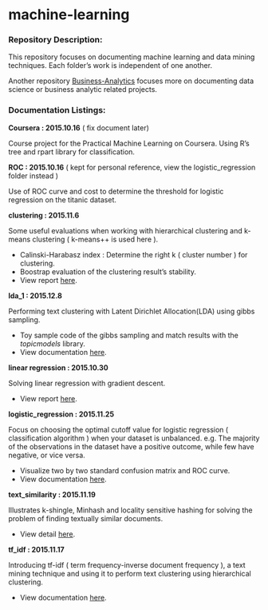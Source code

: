 # machine-learning

### Repository Description:

This repository focuses on documenting machine learning and data mining techniques. Each folder’s work is independent of one another. 

Another repository [Business-Analytics](https://github.com/ethen8181/Business-Analytics) focuses more on documenting data science or business analytic related projects.

### Documentation Listings:

**Coursera : 2015.10.16** ( fix document later)

Course project for the Practical Machine Learning on Coursera. Using R’s tree and rpart library for classification.

**ROC : 2015.10.16** ( kept for personal reference, view the logistic_regression folder instead )

Use of ROC curve and cost to determine the threshold for logistic regression on the titanic dataset.

**clustering : 2015.11.6**

Some useful evaluations when working with hierarchical clustering and k-means clustering ( k-means++ is used here ).

- Calinski-Harabasz index : Determine the right k ( cluster number ) for clustering.
- Boostrap evaluation of the clustering result’s stability.
- View report [here](http://ethen8181.github.io/machine-learning/clustering/clustering.html).

**lda_1 : 2015.12.8** 

Performing text clustering with Latent Dirichlet Allocation(LDA) using gibbs sampling.

- Toy sample code of the gibbs sampling and match results with the *topicmodels* library.
- View documentation [here](http://ethen8181.github.io/machine-learning/lda_1/lda_1.html).

**linear regression : 2015.10.30**

Solving linear regression with gradient descent. 

- View report [here](http://ethen8181.github.io/machine-learning/linear%20regression/linear_regession_1.html).

**logistic_regression : 2015.11.25** 

Focus on choosing the optimal cutoff value for logistic regression ( classification algorithm ) when your dataset is unbalanced. e.g. The majority of the observations in the dataset have a positive outcome, while few have negative, or vice versa.

- Visualize two by two standard confusion matrix and ROC curve.
- View documentation [here](http://ethen8181.github.io/machine-learning/logistic_regression/logistic_regression.html).

**text_similarity : 2015.11.19** 

Illustrates k-shingle, Minhash and locality sensitive hashing for solving the problem of finding textually similar documents. 

- View detail [here](http://ethen8181.github.io/machine-learning/text_similarity/text_similarity.html).

**tf_idf : 2015.11.17** 

Introducing tf-idf ( term frequency-inverse document frequency ), a text mining technique and using it to perform text clustering using hierarchical clustering.
 
- View documentation [here](http://ethen8181.github.io/machine-learning/tf_idf/tf_idf.html).

